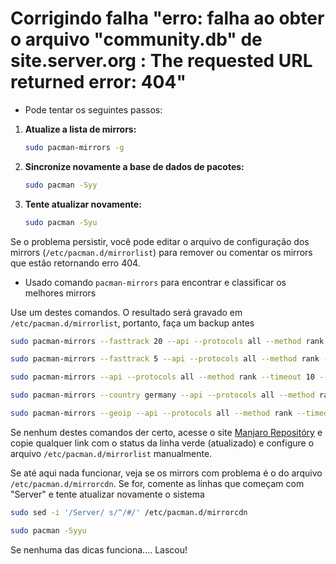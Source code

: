 # Corrigindo falha "erro: falha ao obter o arquivo "community.db" de site.server.org : The requested URL returned error: 404"

- Pode tentar os seguintes passos:

1. **Atualize a lista de mirrors:**
   ```bash
   sudo pacman-mirrors -g
   ```

2. **Sincronize novamente a base de dados de pacotes:**
   ```bash
   sudo pacman -Syy
   ```

3. **Tente atualizar novamente:**
   ```bash
   sudo pacman -Syu
   ```

Se o problema persistir, você pode editar o arquivo de configuração dos mirrors (`/etc/pacman.d/mirrorlist`) para remover ou comentar os mirrors que estão retornando erro 404.


- Usado comando `pacman-mirrors` para encontrar e classificar os melhores mirrors

Use um destes comandos. O resultado será gravado em `/etc/pacman.d/mirrorlist`, portanto, faça um backup antes

```bash
sudo pacman-mirrors --fasttrack 20 --api --protocols all --method rank --timeout 10 
```
```bash
sudo pacman-mirrors --fasttrack 5 --api --protocols all --method rank --timeout 10
```
```bash
sudo pacman-mirrors --api --protocols all --method rank --timeout 10 --interval 2 -s
```
```bash
sudo pacman-mirrors --country germany --api --protocols all --method rank --timeout 10 --interval 1 -s
```
```bash
sudo pacman-mirrors --geoip --api --protocols all --method rank --timeout 10 --interval 2 -s
```

Se nenhum destes comandos der certo, acesse o site [Manjaro Repositóry](https://repo.manjaro.org/) e copie qualquer link com o status da linha verde (atualizado) e configure o arquivo `/etc/pacman.d/mirrorlist` manualmente.

Se até aqui nada funcionar, veja se os mirrors com problema é o do arquivo `/etc/pacman.d/mirrorcdn`.
Se for, comente as linhas que começam com "Server" e tente atualizar novamente o sistema

```bash
sudo sed -i '/Server/ s/^/#/' /etc/pacman.d/mirrorcdn
```
```bash
sudo pacman -Syyu
```

Se nenhuma das dicas funciona.... Lascou!
